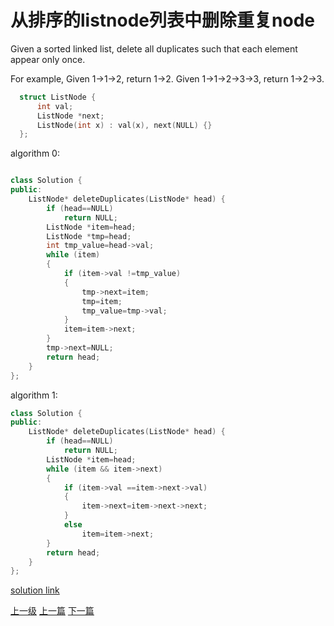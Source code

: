 # 从排序的listnode列表中删除重复node


Given a sorted linked list, delete all duplicates such that each element appear only once.

For example,
Given 1->1->2, return 1->2.
Given 1->1->2->3->3, return 1->2->3.

```c++
  struct ListNode {
      int val;
      ListNode *next;
      ListNode(int x) : val(x), next(NULL) {}
  };
```

algorithm 0:
```c++

class Solution {
public:
    ListNode* deleteDuplicates(ListNode* head) {
        if (head==NULL)
            return NULL;
        ListNode *item=head;
        ListNode *tmp=head;
        int tmp_value=head->val;
        while (item)
        {
            if (item->val !=tmp_value)
            {
                tmp->next=item;
                tmp=item;
                tmp_value=tmp->val;
            }
            item=item->next;
        }
        tmp->next=NULL;
        return head;
    }
};
```

algorithm 1:
```c++
class Solution {
public:
    ListNode* deleteDuplicates(ListNode* head) {
        if (head==NULL)
            return NULL;
        ListNode *item=head;
        while (item && item->next)
        {
            if (item->val ==item->next->val)
            {
                item->next=item->next->next;
            }
            else
                item=item->next;
        }
        return head;
    }
};
```

[solution link](https://leetcode.com/problems/remove-duplicates-from-sorted-list/solution/)


















[上一级](base.md)
[上一篇](plus_one.md)
[下一篇](romanToInt.md)
